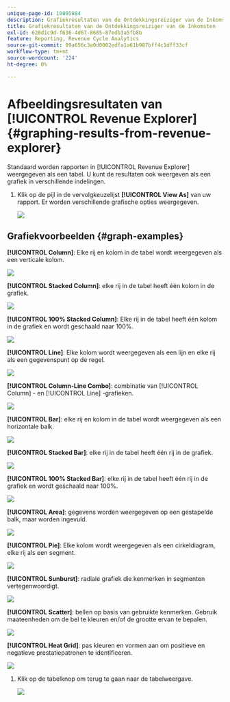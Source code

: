```yaml
---
unique-page-id: 10095084
description: Grafiekresultaten van de Ontdekkingsreiziger van de Inkomsten - de Documenten van Marketo - productdocumentatie
title: Grafiekresultaten van de Ontdekkingsreiziger van de Inkomsten
exl-id: 628d1c9d-f636-4d67-8685-87edb3a5fb8b
feature: Reporting, Revenue Cycle Analytics
source-git-commit: 09a656c3a0d0002edfa1a61b987bff4c1dff33cf
workflow-type: tm+mt
source-wordcount: '224'
ht-degree: 0%

---
```


# Afbeeldingsresultaten van [!UICONTROL Revenue Explorer] {#graphing-results-from-revenue-explorer}

Standaard worden rapporten in [!UICONTROL Revenue Explorer] weergegeven als een tabel. U kunt de resultaten ook weergeven als een grafiek in verschillende indelingen.

1. Klik op de pijl in de vervolgkeuzelijst **[!UICONTROL View As]** van uw rapport. Er worden verschillende grafische opties weergegeven.

   ![](assets/one-1.png)

## Grafiekvoorbeelden {#graph-examples}

**[!UICONTROL Column]**: Elke rij en kolom in de tabel wordt weergegeven als een verticale kolom.

![](assets/column.png)

**[!UICONTROL Stacked Column]**: elke rij in de tabel heeft één kolom in de grafiek.

![](assets/stacked-column.png)

**[!UICONTROL 100% Stacked Column]**: Elke rij in de tabel heeft één kolom in de grafiek en wordt geschaald naar 100%.

![](assets/100-stacked-column.png)

**[!UICONTROL Line]**: Elke kolom wordt weergegeven als een lijn en elke rij als een gegevenspunt op de regel.

![](assets/line.png)

**[!UICONTROL Column-Line Combo]**: combinatie van [!UICONTROL Column] - en [!UICONTROL Line] -grafieken.

![](assets/column-line-combo.png)

**[!UICONTROL Bar]**: elke rij en kolom in de tabel wordt weergegeven als een horizontale balk.

![](assets/bar.png)

**[!UICONTROL Stacked Bar]**: elke rij in de tabel heeft één rij in de grafiek.

![](assets/stacked-bar.png)

**[!UICONTROL 100% Stacked Bar]**: elke rij in de tabel heeft één rij in de grafiek en wordt geschaald naar 100%.

![](assets/100-stacked-bar.png)

**[!UICONTROL Area]**: gegevens worden weergegeven op een gestapelde balk, maar worden ingevuld.

![](assets/area.png)

**[!UICONTROL Pie]**: Elke kolom wordt weergegeven als een cirkeldiagram, elke rij als een segment.

![](assets/pie.png)

**[!UICONTROL Sunburst]**: radiale grafiek die kenmerken in segmenten vertegenwoordigt.

![](assets/sunburst.png)

**[!UICONTROL Scatter]**: bellen op basis van gebruikte kenmerken. Gebruik maateenheden om de bel te kleuren en/of de grootte ervan te bepalen.

![](assets/scatter.png)

**[!UICONTROL Heat Grid]**: pas kleuren en vormen aan om positieve en negatieve prestatiepatronen te identificeren.

![](assets/heat-grid.png)

1. Klik op de tabelknop om terug te gaan naar de tabelweergave.

   ![](assets/two-1.png)
